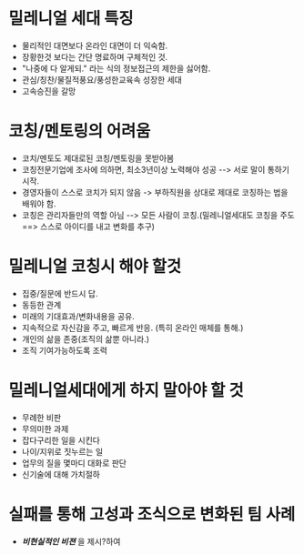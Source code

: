 # 밀레니얼 세대 특징 

- 물리적인 대면보다 온라인 대면이 더 익숙함.
- 장황한것 보다는 간단 명료하며 구체적인 것. 
- "나중에 다 알게되." 라는 식의 정보접근의 제한을 싫어함. 
- 관심/칭찬/물질적풍요/풍성한교육속 성장한 세대 
- 고속승진을 갈망

# 코칭/멘토링의 어려움

 - 코치/멘토도 제대로된 코칭/멘토링을 못받아봄
 - 코칭전문기업에 조사에 의하면, 최소3년이상 노력해야 성공 --> 서로 말이 통하기 시작.
 - 경영자들이 스스로 코치가 되지 않음 -> 부하직원을 상대로 제대로 코칭하는 법을 배워야 함.
 - 코칭은 관리자들만의 역할 아님 --> 모든 사람이 코칭.(밀레니얼세대도 코칭을 주도 ==> 스스로 아이디를 내고 변화를 추구)

# 밀레니얼 코칭시 해야 할것

  - 집중/질문에 반드시 답.
  - 동등한 관계
  - 미래의 기대효과/변화내용을 공유.
  - 지속적으로 자신감을 주고, 빠르게 반응. (특히 온라인 매체를 통해.)
  - 개인의 삶을 존중(조직의 삶뿐 아니라.) 
  - 조직 기여가능하도록 조력

# 밀레니얼세대에게 하지 말아야 할 것

  - 무례한 비판 
  - 무의미한 과제 
  - 잡다구리한 일을 시킨다
  - 나이/지위로 짓누르는 일
  - 업무의 질을 몇마디 대화로 판단
  - 신기술에 대해 가치절하

# 실패를 통해 고성과 조식으로 변화된 팀 사례

  - ***비현실적인 비젼*** 을 제시?하여 


